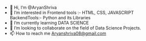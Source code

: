 - 👋 Hi, I’m @AryanShriva
- 👀 I’m interested in Frontend tools :- HTML, CSS, JAVASCRIPT  BackendTools:- Python and its Libraries 
- 🌱 I’m currently learning DATA SCIENCE
- 💞️ I’m looking to collaborate on the field of Data Science Projects.
- 📫 How to reach me Aryanshriva08@gmail.com

<!---
AryanShriva/AryanShriva is a ✨ special ✨ repository because its `README.md` (this file) appears on your GitHub profile.
You can click the Preview link to take a look at your changes.
--->
